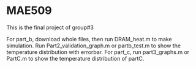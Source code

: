 # MAE509

This is the final project of group#3




For part_b, download whole files, then run DRAM_heat.m to make simulation. Run Part2_validation_graph.m or partb_test.m to show the temperature distribution with errorbar.
For part_c, run part3_graphs.m or PartC.m to show the temperature distribution of partC.

